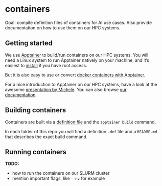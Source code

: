 # containers

Goal: compile definition files of containers for AI use cases.
Also provide documentation on how to use them on our HPC systems.

## Getting started
We use [Apptainer](https://apptainer.org/docs/user/main/index.html) to build/run containers on our HPC systems.
You will need a Linux system to run Apptainer natively on your machine, and it’s easiest to [install](https://apptainer.org/docs/user/main/quick_start.html) if you have root access.

But it is also easy to use or convert [docker containers with Apptainer](https://apptainer.org/docs/user/main/docker_and_oci.html).

For a nice introduction to Apptainer on our HPC systems, have a look at the awesome [presentation by Michele](https://datashare.mpcdf.mpg.de/s/df4p3bMuWCF53Y3).
You can also browse [our documentation](https://docs.mpcdf.mpg.de/doc/computing/software/containers.html#apptainer).

## Building containers
Containers are built via a [definition file](https://apptainer.org/docs/user/latest/definition_files.html) and the `apptainer build` command.

In each folder of this repo you will find a definition `.def` file and a `README.md` that describes the exact build command.

## Running containers
**TODO:**
- how to run the containers on our SLURM cluster
- mention important flags, like `--nv` for example


